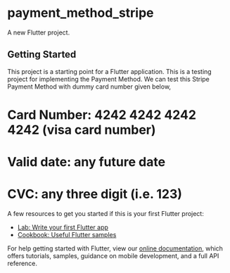 # payment_method_stripe

A new Flutter project.

## Getting Started

This project is a starting point for a Flutter application.
This is a testing project for implementing the Payment Method.
We can test this Stripe Payment Method with dummy card number given below,
# Card Number: 4242 4242 4242 4242 (visa card number)
# Valid date: any future date
# CVC: any three digit (i.e. 123)

A few resources to get you started if this is your first Flutter project:

- [Lab: Write your first Flutter app](https://flutter.dev/docs/get-started/codelab)
- [Cookbook: Useful Flutter samples](https://flutter.dev/docs/cookbook)

For help getting started with Flutter, view our
[online documentation](https://flutter.dev/docs), which offers tutorials,
samples, guidance on mobile development, and a full API reference.
